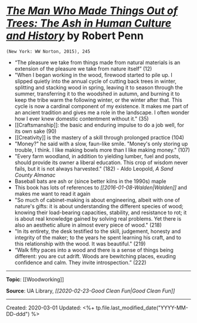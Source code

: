 
# [*The Man Who Made Things Out of Trees: The Ash in Human Culture and History*](https://www.amazon.com/Man-Who-Made-Things-Trees/dp/0393354121/ref=sr_1_1?keywords=the+man+who+made+things+out+of+trees&qid=1583084149&sr=8-1) by Robert Penn

`(New York: WW Norton, 2015), 245`


- “The pleasure we take from things made from natural materials is an extension of the pleasure we take from nature itself” (12)
- "When I began working in the wood, firewood started to pile up. I slipped quietly into the annual cycle of cutting back trees in winter, splitting and stacking wood in spring, leaving it to season through the summer, transferring it to the woodshed in autumn, and burning it to keep the tribe warm the following winter, or the winter after that. This cycle is now a cardinal component of my existence. It makes me part of an ancient tradition and gives me a role in the landscape. I often wonder how I ever knew domestic contentment without it." (35)
- [[Craftsmanship]]: the basic and enduring impulse to do a job well, for its own sake (90)
- [[Creativity]] is the mastery of a skill through prolonged practice (104)
- "Money?" he said with a slow, faun-like smile. "Money's only storing up trouble, I think. I like making bowls more than I like making money." (107)
- "Every farm woodland, in addition to yielding lumber, fuel and posts, should provide its owner a liberal education. This crop of wisdom never fails, but it is not always harvested." (182) - Aldo Leopold, *A Sand County Almanac*
- Baseball bats are ash or (since better kilns in the 1990s) maple
- This book has lots of references to *[[2016-01-08-Walden|Walden]]* and makes me want to read it again
- "So much of cabinet-making is about engineering, albeit with one of nature's gifts: it is about understanding the different species of wood; knowing their load-bearing capacities, stability, and resistance to rot; it is about real knowledge gained by solving real problems. Yet there is also an aesthetic allure in almost every piece of wood." (218)
- "In its entirety, the desk testified to the skill, judgement, honesty and integrity of the maker; to the years he spent learning his craft, and to this relationship with the wood. It was beautiful." (219)
- “Walk fifty paces into a wood and there is a sense of things being different: you are cut adrift. Woods are bewitching places, exuding confidence and calm. They invite introspection.” (222)


--- 
**Topic**: [[Woodworking]]

**Source**: UA Library, *[[2020-02-23-Good Clean Fun|Good Clean Fun]]*

---
Created: 2020-03-01
Updated: <%+ tp.file.last_modified_date("YYYY-MM-DD-ddd") %>
